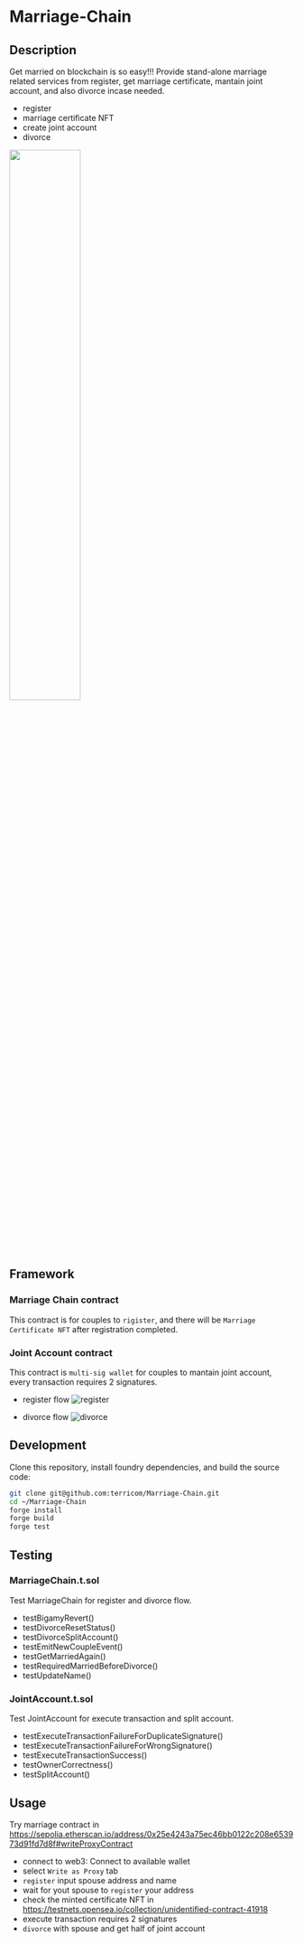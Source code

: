 # Marriage-Chain

## Description
Get married on blockchain is so easy!!!
Provide stand-alone marriage related services from register, get marriage certificate, mantain joint account, and also divorce incase needed.
- register
- marriage certificate NFT
- create joint account
- divorce

<img decoding="async" src="https://github.com/terricom/Marriage-Chain/assets/50873556/9fea7694-5668-4aa3-a723-e1c1af2ab3a9" width="50%">

## Framework
### Marriage Chain contract
This contract is for couples to `rigister`, and there will be `Marriage Certificate NFT` after registration completed.

### Joint Account contract
This contract is `multi-sig wallet` for couples to mantain joint account, every transaction requires 2 signatures.

- register flow
![register](https://github.com/terricom/Marriage-Chain/assets/50873556/c8f6e767-5840-4a9c-a230-7e6487f9ec3d)

- divorce flow
![divorce](https://github.com/terricom/Marriage-Chain/assets/50873556/2ba35a6c-f6e9-45ef-ad3c-7bdf3a924ac5)

## Development
Clone this repository, install foundry dependencies, and build the source code:
```bash
git clone git@github.com:terricom/Marriage-Chain.git
cd ~/Marriage-Chain
forge install
forge build
forge test
```

## Testing
### MarriageChain.t.sol
Test MarriageChain for register and divorce flow.
- testBigamyRevert()
- testDivorceResetStatus()
- testDivorceSplitAccount()
- testEmitNewCoupleEvent()
- testGetMarriedAgain()
- testRequiredMarriedBeforeDivorce()
- testUpdateName() 

### JointAccount.t.sol
Test JointAccount for execute transaction and split account.
- testExecuteTransactionFailureForDuplicateSignature()
- testExecuteTransactionFailureForWrongSignature()
- testExecuteTransactionSuccess()
- testOwnerCorrectness()
- testSplitAccount()

## Usage
Try marriage contract in https://sepolia.etherscan.io/address/0x25e4243a75ec46bb0122c208e653973d91fd7d8f#writeProxyContract
- connect to web3: Connect to available wallet
- select `Write as Proxy` tab
- `register` input spouse address and name
- wait for yout spouse to `register` your address
- check the minted certificate NFT in https://testnets.opensea.io/collection/unidentified-contract-41918
- execute transaction requires 2 signatures
- `divorce` with spouse and get half of joint account